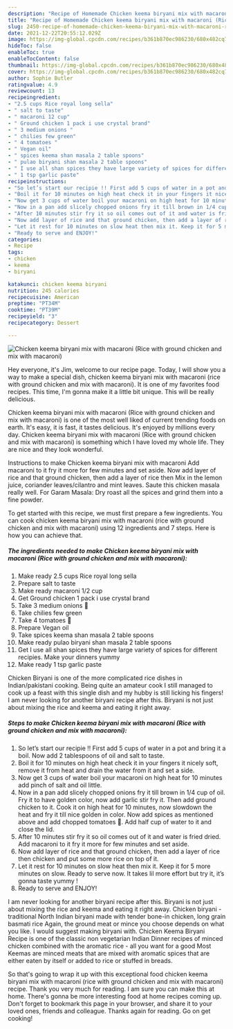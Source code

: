 ```yaml
---
description: "Recipe of Homemade Chicken keema biryani mix with macaroni (Rice with ground chicken and mix with macaroni)"
title: "Recipe of Homemade Chicken keema biryani mix with macaroni (Rice with ground chicken and mix with macaroni)"
slug: 2450-recipe-of-homemade-chicken-keema-biryani-mix-with-macaroni-rice-with-ground-chicken-and-mix-with-macaroni
date: 2021-12-22T20:55:12.029Z
image: https://img-global.cpcdn.com/recipes/b361b870ec986230/680x482cq70/chicken-keema-biryani-mix-with-macaroni-rice-with-ground-chicken-and-mix-with-macaroni-recipe-main-photo.jpg
hideToc: false
enableToc: true
enableTocContent: false
thumbnail: https://img-global.cpcdn.com/recipes/b361b870ec986230/680x482cq70/chicken-keema-biryani-mix-with-macaroni-rice-with-ground-chicken-and-mix-with-macaroni-recipe-main-photo.jpg
cover: https://img-global.cpcdn.com/recipes/b361b870ec986230/680x482cq70/chicken-keema-biryani-mix-with-macaroni-rice-with-ground-chicken-and-mix-with-macaroni-recipe-main-photo.jpg
author: Sophie Butler
ratingvalue: 4.9
reviewcount: 13
recipeingredient:
- "2.5 cups Rice royal long sella"
- " salt to taste"
- " macaroni 12 cup"
- " Ground chicken 1 pack i use crystal brand"
- " 3 medium onions "
- " chilies few green"
- " 4 tomatoes "
- " Vegan oil"
- " spices keema shan masala 2 table spoons"
- " pulao biryani shan masala 2 table spoons"
- " I use all shan spices they have large variety of spices for different recipies Make your dinners yummy"
- " 1 tsp garlic paste"
recipeinstructions:
- "So let’s start our recipie !! First add 5 cups of water in a pot and bring it a boil. Now add 2 tablespoons of oil and salt to taste."
- "Boil it for 10 minutes on high heat check it in your fingers it nicely soft, remove it from heat and drain the water from it and set a side."
- "Now get 3 cups of water boil your macaroni on high heat for 10 minutes add pinch of salt and oil little."
- "Now in a pan add slicely chopped onions fry it till brown in 1/4 cup of oil. Fry it to have golden color, now add garlic stir fry it. Then add ground chicken to it. Cook it on high heat for 10 minutes, now slowdown the heat and fry it till nice golden in color. Now add spices as mentioned above and add chopped tomatoes 🍅. Add half cup of water to it and close the lid."
- "After 10 minutes stir fry it so oil comes out of it and water is fried dried. Add macaroni to it fry it more for few minutes and set aside."
- "Now add layer of rice and that ground chicken, then add a layer of rice then chicken and put some more rice on top of it."
- "Let it rest for 10 minutes on slow heat then mix it. Keep it for 5 more minutes on slow. Ready to serve now. It takes lil more effort but try it, it’s gonna taste yummy !"
- "Ready to serve and ENJOY!"
categories:
- Recipe
tags:
- chicken
- keema
- biryani

katakunci: chicken keema biryani 
nutrition: 245 calories
recipecuisine: American
preptime: "PT34M"
cooktime: "PT39M"
recipeyield: "3"
recipecategory: Dessert

---
```



![Chicken keema biryani mix with macaroni (Rice with ground chicken and mix with macaroni)](https://img-global.cpcdn.com/recipes/b361b870ec986230/680x482cq70/chicken-keema-biryani-mix-with-macaroni-rice-with-ground-chicken-and-mix-with-macaroni-recipe-main-photo.jpg)

Hey everyone, it's Jim, welcome to our recipe page. Today, I will show you a way to make a special dish, chicken keema biryani mix with macaroni (rice with ground chicken and mix with macaroni). It is one of my favorites food recipes. This time, I'm gonna make it a little bit unique. This will be really delicious.

Chicken keema biryani mix with macaroni (Rice with ground chicken and mix with macaroni) is one of the most well liked of current trending foods on earth. It's easy, it is fast, it tastes delicious. It's enjoyed by millions every day. Chicken keema biryani mix with macaroni (Rice with ground chicken and mix with macaroni) is something which I have loved my whole life. They are nice and they look wonderful.

Instructions to make Chicken keema biryani mix with macaroni Add macaroni to it fry it more for few minutes and set aside. Now add layer of rice and that ground chicken, then add a layer of rice then Mix in the lemon juice, coriander leaves/cilantro and mint leaves. Saute this chicken masala really well. For Garam Masala: Dry roast all the spices and grind them into a fine powder.


To get started with this recipe, we must first prepare a few ingredients. You can cook chicken keema biryani mix with macaroni (rice with ground chicken and mix with macaroni) using 12 ingredients and 7 steps. Here is how you can achieve that.

<!--inarticleads1-->

##### The ingredients needed to make Chicken keema biryani mix with macaroni (Rice with ground chicken and mix with macaroni):

1. Make ready 2.5 cups Rice royal long sella
1. Prepare  salt to taste
1. Make ready  macaroni 1/2 cup
1. Get  Ground chicken 1 pack i use crystal brand
1. Take  3 medium onions 🧅
1. Take  chilies few green
1. Take  4 tomatoes 🍅
1. Prepare  Vegan oil
1. Take  spices keema shan masala 2 table spoons
1. Make ready  pulao biryani shan masala 2 table spoons
1. Get  I use all shan spices they have large variety of spices for different recipies. Make your dinners yummy
1. Make ready  1 tsp garlic paste


Chicken Biryani is one of the more complicated rice dishes in Indian/pakistani cooking. Being quite an amateur cook I still managed to cook up a feast with this single dish and my hubby is still licking his fingers! I am never looking for another biryani recipe after this. Biryani is not just about mixing the rice and keema and eating it right away. 

<!--inarticleads2-->

##### Steps to make Chicken keema biryani mix with macaroni (Rice with ground chicken and mix with macaroni):

1. So let’s start our recipie !! First add 5 cups of water in a pot and bring it a boil. Now add 2 tablespoons of oil and salt to taste.
1. Boil it for 10 minutes on high heat check it in your fingers it nicely soft, remove it from heat and drain the water from it and set a side.
1. Now get 3 cups of water boil your macaroni on high heat for 10 minutes add pinch of salt and oil little.
1. Now in a pan add slicely chopped onions fry it till brown in 1/4 cup of oil. Fry it to have golden color, now add garlic stir fry it. Then add ground chicken to it. Cook it on high heat for 10 minutes, now slowdown the heat and fry it till nice golden in color. Now add spices as mentioned above and add chopped tomatoes 🍅. Add half cup of water to it and close the lid.
1. After 10 minutes stir fry it so oil comes out of it and water is fried dried. Add macaroni to it fry it more for few minutes and set aside.
1. Now add layer of rice and that ground chicken, then add a layer of rice then chicken and put some more rice on top of it.
1. Let it rest for 10 minutes on slow heat then mix it. Keep it for 5 more minutes on slow. Ready to serve now. It takes lil more effort but try it, it’s gonna taste yummy !
1. Ready to serve and ENJOY!

I am never looking for another biryani recipe after this. Biryani is not just about mixing the rice and keema and eating it right away. Chicken biryani - traditional North Indian biryani made with tender bone-in chicken, long grain basmati rice Again, the ground meat or mince you choose depends on what you like. I would suggest making biryani with. Chicken Keema Biryani Recipe is one of the classic non vegetarian Indian Dinner recipes of minced chicken combined with the aromatic rice - all you want for a good Most Keemas are minced meats that are mixed with aromatic spices that are either eaten by itself or added to rice or stuffed in breads. 

So that's going to wrap it up with this exceptional food chicken keema biryani mix with macaroni (rice with ground chicken and mix with macaroni) recipe. Thank you very much for reading. I am sure you can make this at home. There's gonna be more interesting food at home recipes coming up. Don't forget to bookmark this page in your browser, and share it to your loved ones, friends and colleague. Thanks again for reading. Go on get cooking!
